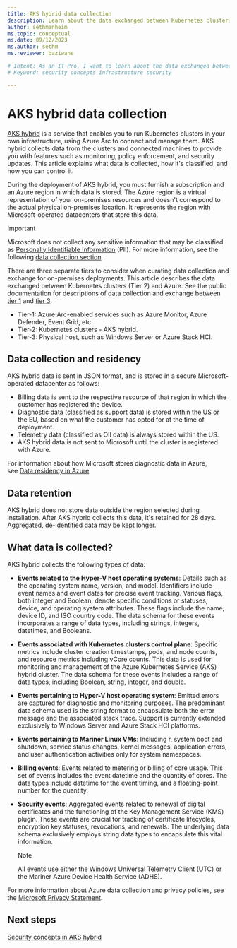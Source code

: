 ```yaml
---
title: AKS hybrid data collection
description: Learn about the data exchanged between Kubernetes clusters and Azure.
author: sethmanheim
ms.topic: conceptual
ms.date: 09/12/2023
ms.author: sethm 
ms.reviewer: baziwane

# Intent: As an IT Pro, I want to learn about the data exchanged between Kubernetes clusters and Azure.
# Keyword: security concepts infrastructure security

---
```


# AKS hybrid data collection

[AKS hybrid](overview.md) is a service that enables you to run Kubernetes clusters in your own infrastructure, using Azure Arc to connect and manage them. AKS hybrid collects data from the clusters and connected machines to provide you with features such as monitoring, policy enforcement, and security updates. This article explains what data is collected, how it's classified, and how you can control it.

During the deployment of AKS hybrid, you must furnish a subscription and an Azure region in which data is stored. The Azure region is a virtual representation of your on-premises resources and doesn't correspond to the actual physical on-premises location. It represents the region with Microsoft-operated datacenters that store this data.

> [!IMPORTANT]
> Microsoft does not collect any sensitive information that may be classified as [Personally Identifiable Information](https://www.microsoft.com/microsoft-365-life-hacks/privacy-and-safety/what-is-pii) (PII). For more information, see the following [data collection section](#data-collection-and-residency).

There are three separate tiers to consider when curating data collection and exchange for on-premises deployments. This article describes the data exchanged between Kubernetes clusters (Tier 2) and Azure. See the public documentation for descriptions of data collection and
exchange between [tier 1](/azure/azure-arc/kubernetes/conceptual-data-exchange) and [tier 3](/azure-stack/hci/concepts/data-collection).

- Tier-1: Azure Arc-enabled services such as Azure Monitor, Azure Defender, Event Grid, etc.
- Tier-2: Kubernetes clusters - AKS hybrid.
- Tier-3: Physical host, such as Windows Server or Azure Stack HCI.

## Data collection and residency

AKS hybrid data is sent in JSON format, and is stored in a secure Microsoft-operated datacenter as follows:

- Billing data is sent to the respective resource of that region in which the customer has registered the device.
- Diagnostic data (classified as support data) is stored within the US or the EU, based on what the customer has opted for at the time of deployment.
- Telemetry data (classified as OII data) is always stored within the US.
- AKS hybrid data is not sent to Microsoft until the cluster is registered with Azure.

For information about how Microsoft stores diagnostic data in Azure, see [Data residency in Azure](https://azure.microsoft.com/global-infrastructure/data-residency/).

## Data retention

AKS hybrid does not store data outside the region selected during installation. After AKS hybrid collects this data, it's retained for 28
days. Aggregated, de-identified data may be kept longer.

## What data is collected?

AKS hybrid collects the following types of data:

- **Events related to the Hyper-V host operating systems**: Details such as the operating system name, version, and model. Identifiers     include event names and event dates for precise event tracking. Various flags, both integer and Boolean, denote specific conditions or statuses, device, and operating system attributes. These flags include the name, device ID, and ISO country code. The data schema for these events incorporates a range of data types, including strings, integers, datetimes, and Booleans.
- **Events associated with Kubernetes clusters control plane**: Specific metrics include cluster creation timestamps, pods, and node counts, and resource metrics including vCore counts. This data is used for monitoring and management of the Azure Kubernetes Service (AKS) hybrid cluster. The data schema for these events includes a range of data types, including Boolean, string, integer, and double.
- **Events pertaining to Hyper-V host operating system**: Emitted errors are captured for diagnostic and monitoring purposes. The predominant data schema used is the string format to encapsulate both the error message and the associated stack trace. Support is currently extended exclusively to Windows Server and Azure Stack HCI platforms.
- **Events pertaining to Mariner Linux VMs**: Including r, system boot and shutdown, service status changes, kernel messages, application errors, and user authentication activities only for system namespaces.
- **Billing events**: Events related to metering or billing of core usage. This set of events includes the event datetime and the quantity of cores. The data types include datetime for the event timing, and a floating-point number for the quantity.
- **Security events**: Aggregated events related to renewal of digital certificates and the functioning of the Key Management Service (KMS) plugin. These events are crucial for tracking of certificate lifecycles, encryption key statuses, revocations, and renewals. The underlying data schema exclusively employs string data types to encapsulate this vital information.

  > [!NOTE]
  > All events use either the Windows Universal Telemetry Client (UTC) or the Mariner Azure Device Health Service (ADHS).

For more information about Azure data collection and privacy policies, see the [Microsoft Privacy Statement](https://privacy.microsoft.com/privacystatement).

## Next steps

[Security concepts in AKS hybrid](concepts-security.md)
